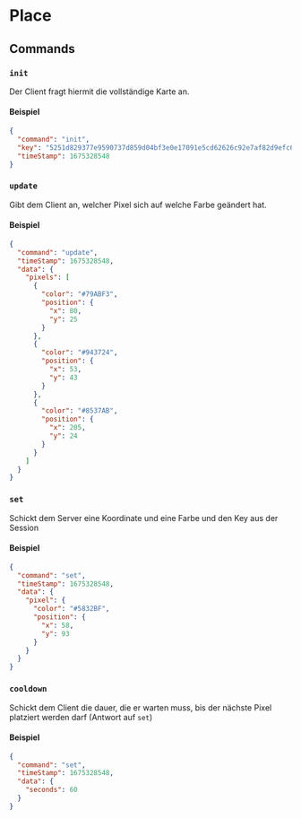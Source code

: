 # Place

## Commands

### `init`

Der Client fragt hiermit die vollständige Karte an.

#### Beispiel

```json
{
  "command": "init",
  "key": "5251d829377e9590737d859d04bf3e0e17091e5cd62626c92e7af82d9efc602f",
  "timeStamp": 1675328548
}
```

### `update`

Gibt dem Client an, welcher Pixel sich auf welche Farbe geändert hat.

#### Beispiel

```json
{
  "command": "update",
  "timeStamp": 1675328548,
  "data": {
    "pixels": [
      {
        "color": "#79ABF3",
        "position": {
          "x": 80,
          "y": 25
        }
      },
      {
        "color": "#943724",
        "position": {
          "x": 53,
          "y": 43
        }
      },
      {
        "color": "#8537AB",
        "position": {
          "x": 205,
          "y": 24
        }
      }
    ]
  }
}
```

### `set`

Schickt dem Server eine Koordinate und eine Farbe und den Key aus der Session

#### Beispiel

```json
{
  "command": "set",
  "timeStamp": 1675328548,
  "data": {
    "pixel": {
      "color": "#5832BF",
      "position": {
        "x": 58,
        "y": 93
      }
    }
  }
}
```

### `cooldown`

Schickt dem Client die dauer, die er warten muss, bis der nächste Pixel platziert werden darf (Antwort auf `set`)

#### Beispiel

```json
{
  "command": "set",
  "timeStamp": 1675328548,
  "data": {
    "seconds": 60
  }
}
```
